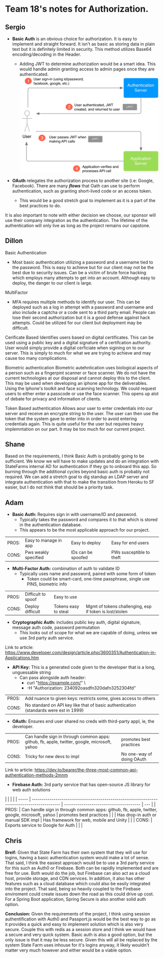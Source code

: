 # Team 18's notes for Authorization.

## Sergio

- **Basic Auth** is an obvious choice for authorization. It is easy to implement and straight forward. It isn't as basic as storing data in plain text but it is definitely limited in security. This method utilizes Base64 encoding/decoding in the Header.

  - Adding JWT to determine authorization would be a smart idea. This would handle admin granting access to admin pages once they are authenticated.
    ![JWT-Example](resources/JWT-Example.webp)

- **OAuth** relegates the authorization process to another site (i.e: Google, Facebook). There are many **_flows_** that Oath can use to perform authentication, such as granting short-lived code or an access token.
  - This would be a good stretch goal to implement as it is a part of the best practices to do.

It is also important to note with either decision we choose, our sponsor will use their company integration as the authentication. The lifetime of the authentication will only live as long as the project remains our capstone.

## Dillon

Basic Authentication

- Most basic authentication utilizing a password and a username tied to the password. This is easy to achieve but for our client may not be the best due to security issues. Can be a victim of brute force hacking which employs many attempts to get into an account. Although easy to deploy, the danger to our client is large.

MultiFactor

- MFA requires multiple methods to identify our user. This can be deployed such as a log in attempt with a password and username and also include a captcha or a code sent to a third party email. People can lose their second authorization but it is a good defense against hack attempts. Could be utilized for our client but deployment may be difficult.

Cerificate Based
Identifies users based on digital certificates. This can be used using a public key and a digital signature of a certifcation authority. User would simply provide a digital cerficiate when sigining on to our server. This is simply to much for what we are trying to achieve and may cause too many complications.

Biometric authentication
Biometric autehntication uses biological aspects of a person such as a fingerpint scanner or face scanner. We do not have the current technologies at our disposal and cannot deploy this to the client. This may be used when developing an iphone app for the deliverables. Using the Iphone's toolkit and face scanning technology. We could request users to either enter a passcode or use the face scanner. This opens up alot of debate for privacy and information of clients.

Token Based authentication
Allows aour user to enter credentials into our server and receive an encrypte string to the user. The user can then use the token that the system gave to enter into in order to avoid entering credentials again. This is quite useful for the user but requires heavy implemntation on our part. It may be too much for our current project.

## Shane

Based on the requirements, I think Basic Auth is probably going to be sufficient. We know we will have to make updates and do an integration with StateFarms internal AD for authentication if they go to onboard this app. So burning through the additional cycles beyond basic auth is probably not required. We can add a stretch goal to dig standup an LDAP server and integrate authentication with that to make the transition from Heroku to SF easier, but I do not think that should be a priority task.

## Adam

- **Basic Auth:** Requires sign in with username/ID and password.
  - Typically takes the password and compares it to that which is stored in the authentication database.
  - This appears to be the most applicable approach for our project.

|       |                       |                    |                          |
| ----- | --------------------- | ------------------ | ------------------------ |
| PROS: | Easy to manage in app | Easy to deploy     | Easy for end users       |
| CONS: | Pws weakly specified  | IDs can be spoofed | PWs susceptible to theft |

- **Multi-Factor Auth:** combination of auth to validate ID
  - Typically uses name and password, paired with some form of token
    - Token could be smart-card, one-time passphrase, single use PINS, biometric info

|       |                    |                      |                                                         |     |
| ----- | ------------------ | -------------------- | ------------------------------------------------------- | --- |
| PROS: | Difficult to spoof | Easy to use          |                                                         |     |
| CONS: | Deploy difficult   | Tokens easy to steal | Mgmt of tokens challenging, esp if token is lost/stolen |

- **Cryptographic Auth:** includes public key auth, digital signature, message auth code, password permutation
  - This looks out of scope for what we are capable of doing, unless we use 3rd party auth service.

Link to article: https://www.developer.com/design/article.php/3600351/Authentication-in-Applications.htm

- **API Key:** This is a generated code given to the developer that is a long, unguessable string
  - Can pass alongside auth header:
    - curl "https://example.com/" \
    - -H "Authorization: 234092oasdfn320dafn3252304fd"

|       |                                                                                       |
| ----- | ------------------------------------------------------------------------------------- |
| PROS: | Add nuance to given keys: restricts some, gives access to others                      |
| CONS: | No standard on API key like that of basic authentication (standards were est in 1999) |

- **OAuth:** Ensures end user shared no creds with third-party appl, ie, the developer.

|       |                                                                                              |                           |
| ----- | -------------------------------------------------------------------------------------------- | ------------------------- |
| PROS: | Can handle sign in through common apps: github, fb, apple, twitter, google, microsoft, yahoo | promotes best practices   |
| CONS: | Tricky for new devs to impl                                                                  | No one-way of doing OAuth |

Link to article: https://dev.to/bearer/the-three-most-common-api-authentication-methods-2mnm

- **Firebase Auth:** 3rd party service that has open-source JS library for web auth solutions

|       |                                                                                              |                                         |
| ----- | -------------------------------------------------------------------------------------------- | --------------------------------------- | --- |
| PROS: | Can handle sign in through common apps: github, fb, apple, twitter, google, microsoft, yahoo | promotes best practices                 |
|       | Has drop-in auth or manual SDK impl                                                          | Has framework for web, mobile and Unity |     |
| CONS: | Exports service to Google for Auth                                                           |                                         |     |

## Chris

**Breif:** Given that State Farm has their own system that they will use for logins, having a basic authentication system would make a lot of sense. That said, I think the easiest approach would be to use a 3rd party service for this such as Auth0 or Firebase. Both can be rapidly implemented and are free for use. Both would do the job, but Firebase can also act as a cloud host, provide storage, and CDN services. In addition, it also has other features such as a cloud database which could also be easily integrated into the project. That said, being so heavily coupled to the Firebase enviroment could create issues down the road as this could drive up cost. For a Spring Boot application, Spring Secure is also another solid auth option.

**Conclusion:** Given the requirements of the project, I think using session authentification with Auth0 and Passport.js would be the best way to go as it provides a quick and easy to implement solution which is also very secure. Couple this with redis as a session store and I think we would have a secure and very quick system. Basic auth is also a good option, but the only issue is that it may be less secure. Given this will all be replaced by the system State Farm uses inhouse for it's logins anyway, it likely wouldn't matter very much however and either would be a viable option.
